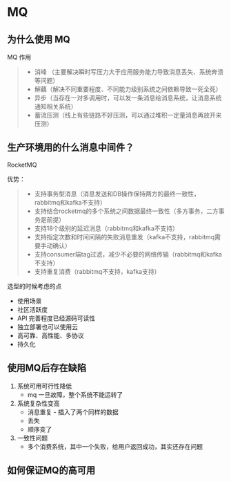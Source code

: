 # MQ

## 为什么使用 MQ

MQ 作用

> - 消峰 （主要解决瞬时写压力大于应用服务能力导致消息丢失、系统奔溃等问题）
> - 解藕（解决不同重要程度、不同能力级别系统之间依赖导致一死全死）
> - 异步（当存在一对多调用时，可以发一条消息给消息系统，让消息系统通知相关系统）
> - 蓄流压测（线上有些链路不好压测，可以通过堆积一定量消息再放开来压测）

## 生产环境用的什么消息中间件？

RocketMQ

优势：

> - 支持事务型消息（消息发送和DB操作保持两方的最终一致性，rabbitmq和kafka不支持）
> - 支持结合rocketmq的多个系统之间数据最终一致性（多方事务，二方事务是前提）
> -  支持18个级别的延迟消息（rabbitmq和kafka不支持）
> - 支持指定次数和时间间隔的失败消息重发（kafka不支持，rabbitmq需要手动确认）
> - 支持consumer端tag过滤，减少不必要的网络传输（rabbitmq和kafka不支持）
> - 支持重复消费（rabbitmq不支持，kafka支持）

选型的时候考虑的点

- 使用场景
- 社区活跃度
- API 完善程度已经源码可读性
- 独立部署也可以使用云
- 高可靠、高性能、多协议
- 持久化

## 使用MQ后存在缺陷

1. 系统可用可行性降低
   - mq 一旦故障，整个系统不能运转了
2. 系统复杂性变高
   - 消息重复 - 插入了两个同样的数据
   - 丢失
   - 顺序变了
3. 一致性问题
   - 多个消费系统，其中一个失败，给用户返回成功，其实还存在问题

## 如何保证MQ的高可用

